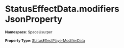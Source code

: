 # StatusEffectData.modifiers JsonProperty

<small>**Namespace**: SpaceUsurper</small>

<small>**Property Type**: [StatusEffectPlayerModifierData](../StatusEffectPlayerModifierData.md)</small>

